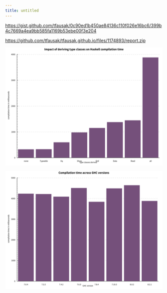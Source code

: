 ```yaml
---
title: untitled
---
```


<https://gist.github.com/tfausak/0c90ed1b450ae84136c110f026e16bc6/399b4c7669a4ea9bb585fa1169b53ebe00f3e204>

<https://github.com/tfausak/tfausak.github.io/files/1174893/report.zip>

![](/static/images/2017/08/09/deriving-performance.svg)

![](/static/images/2017/08/09/ghc-performance.svg)
